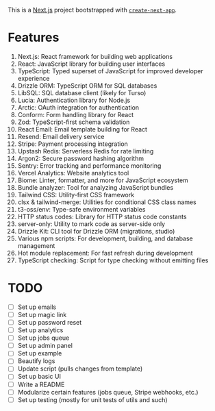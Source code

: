 This is a [Next.js](https://nextjs.org/) project bootstrapped with [`create-next-app`](https://github.com/vercel/next.js/tree/canary/packages/create-next-app).

# Features

1. Next.js: React framework for building web applications
2. React: JavaScript library for building user interfaces
3. TypeScript: Typed superset of JavaScript for improved developer experience
4. Drizzle ORM: TypeScript ORM for SQL databases
5. LibSQL: SQL database client (likely for Turso)
6. Lucia: Authentication library for Node.js
7. Arctic: OAuth integration for authentication
8. Conform: Form handling library for React
9. Zod: TypeScript-first schema validation
10. React Email: Email template building for React
11. Resend: Email delivery service
12. Stripe: Payment processing integration
13. Upstash Redis: Serverless Redis for rate limiting
14. Argon2: Secure password hashing algorithm
15. Sentry: Error tracking and performance monitoring
16. Vercel Analytics: Website analytics tool
17. Biome: Linter, formatter, and more for JavaScript ecosystem
18. Bundle analyzer: Tool for analyzing JavaScript bundles
19. Tailwind CSS: Utility-first CSS framework
20. clsx & tailwind-merge: Utilities for conditional CSS class names
21. t3-oss/env: Type-safe environment variables
22. HTTP status codes: Library for HTTP status code constants
23. server-only: Utility to mark code as server-side only
24. Drizzle Kit: CLI tool for Drizzle ORM (migrations, studio)
25. Various npm scripts: For development, building, and database management
26. Hot module replacement: For fast refresh during development
27. TypeScript checking: Script for type checking without emitting files

# TODO

- [ ] Set up emails
- [ ] Set up magic link
- [ ] Set up password reset
- [ ] Set up analytics
- [ ] Set up jobs queue
- [ ] Set up admin panel
- [ ] Set up example
- [ ] Beautify logs
- [ ] Update script (pulls changes from template)
- [ ] Set up basic UI
- [ ] Write a README
- [ ] Modularize certain features (jobs queue, Stripe webhooks, etc.)
- [ ] Set up testing (mostly for unit tests of utils and such)
